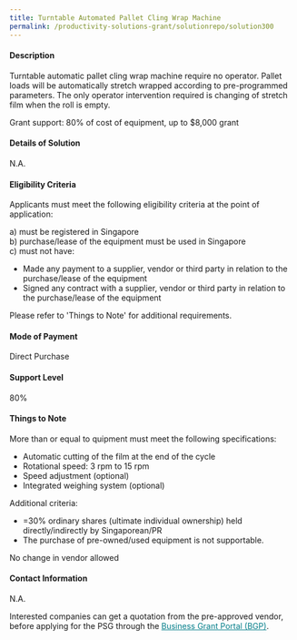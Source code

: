 ```yaml
---
title: Turntable Automated Pallet Cling Wrap Machine
permalink: /productivity-solutions-grant/solutionrepo/solution300
---
```


#### Description

Turntable automatic pallet cling wrap machine require no operator. Pallet loads will be automatically stretch wrapped according to pre-programmed parameters. The only operator intervention required is changing of stretch film when the roll is empty. 

Grant support: 80% of cost of equipment, up to $8,000 grant 

#### Details of Solution

N.A.

#### Eligibility Criteria

Applicants must meet the following eligibility criteria at the point of application:

a) must be registered in Singapore <br>
b) purchase/lease of the equipment must be used in Singapore <br>
c) must not have:
- Made any payment to a supplier, vendor or third party in relation to the purchase/lease of the equipment
- Signed any contract with a supplier, vendor or third party in relation to the purchase/lease of the equipment

Please refer to 'Things to Note' for additional requirements.

#### Mode of Payment
Direct Purchase

#### Support Level
80%

#### Things to Note
More than or equal to quipment must meet the following specifications:
- Automatic cutting of the film at the end of the cycle
- Rotational speed: 3 rpm to 15 rpm
- Speed adjustment (optional)
- Integrated weighing system (optional)


Additional criteria:
- =30% ordinary shares (ultimate individual ownership) held directly/indirectly by Singaporean/PR
- The purchase of pre-owned/used equipment is not supportable.

No change in vendor allowed

#### Contact Information
N.A.

Interested companies can get a quotation from the pre-approved vendor, before applying for the PSG through the <a target='_blank' style='color:#037e8a' href='https://www.businessgrants.gov.sg/'>Business Grant Portal (BGP)</a>.
